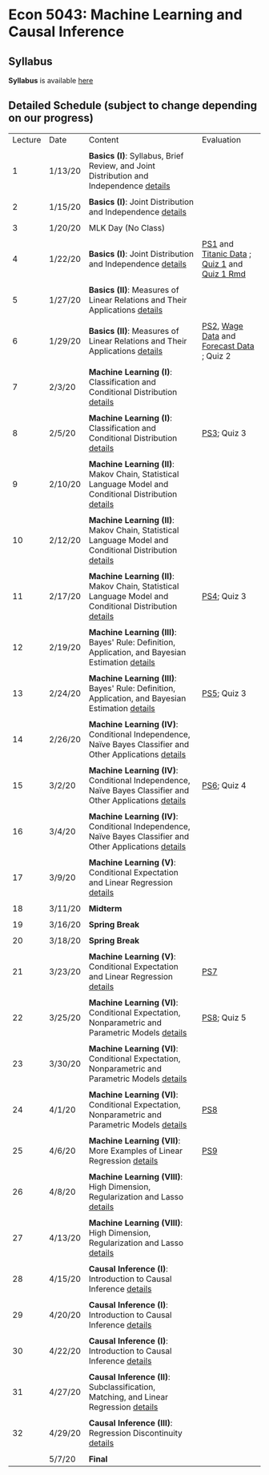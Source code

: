 # Econ 5043: Machine Learning and Causal Inference

## Syllabus

**Syllabus** is available [here](syllabus/econ5043_syllabus_2020s.pdf)

## Detailed Schedule (subject to change depending on our progress)


|         |         |                                                                                                                                           |                                                                                             | 
|---------|---------|-------------------------------------------------------------------------------------------------------------------------------------------|---------------------------------------------------------------------------------------------| 
| Lecture | Date    | Content                                                                                                                                   | Evaluation                                                                                  | 
|         |         |                                                                                                                                           |                                                                                             | 
| 1       | 1/13/20 | **Basics (I)**: Syllabus, Brief Review, and Joint Distribution and Independence [details](summary/mv01_joint_dist.md)                     |                                                                                             | 
|         |         |                                                                                                                                           |                                                                                             | 
| 2       | 1/15/20 | **Basics (I)**: Joint Distribution and Independence [details](summary/mv01_joint_dist.md)                                                 |                                                                                             | 
|         |         |                                                                                                                                           |                                                                                             | 
| 3       | 1/20/20 | MLK Day (No Class)                                                                                                                        |                                                                                             | 
|         |         |                                                                                                                                           |                                                                                             | 
| 4       | 1/22/20 | **Basics (I)**: Joint Distribution and Independence [details](summary/mv01_joint_dist.md)                                                 | [PS1](ps/ps1.pdf) and [Titanic Data](ps/titanic.csv) ; [Quiz 1](ps/quiz1.pdf) and [Quiz 1 Rmd](ps/quiz1.Rmd)                               | 
|         |         |                                                                                                                                           |                                                                                             | 
| 5       | 1/27/20 | **Basics (II)**: Measures of Linear Relations and Their Applications  [details](summary/mv02_association.md)                              |                                                                                             | 
|         |         |                                                                                                                                           |                                                                                             | 
| 6       | 1/29/20 | **Basics (II)**: Measures of Linear Relations and Their Applications  [details](summary/mv02_association.md)                              | [PS2](ps/ps2.pdf),  [Wage Data](ps/wage2.csv) and [Forecast Data](ps/forecast.csv) ; Quiz 2 | 
|         |         |                                                                                                                                           |                                                                                             | 
| 7       | 2/3/20  | **Machine Learning (I)**: Classification and Conditional Distribution   [details](summary/mv03_cond_dist.md)                              |                                                                                             | 
|         |         |                                                                                                                                           |                                                                                             | 
| 8       | 2/5/20  | **Machine Learning (I)**: Classification and Conditional Distribution   [details](summary/mv03_cond_dist.md)                              | [PS3](ps/ps3.pdf); Quiz 3                                                                   | 
|         |         |                                                                                                                                           |                                                                                             | 
| 9       | 2/10/20 | **Machine Learning (II)**: Makov Chain, Statistical Language Model and Conditional Distribution   [details](summary/mv03_cond_dist02.md)  |                                                                                             | 
|         |         |                                                                                                                                           |                                                                                             | 
| 10      | 2/12/20 | **Machine Learning (II)**: Makov Chain, Statistical Language Model and Conditional Distribution   [details](summary/mv03_cond_dist02.md)  |                                                                                             | 
|         |         |                                                                                                                                           |                                                                                             | 
| 11      | 2/17/20 | **Machine Learning (II)**: Makov Chain, Statistical Language Model and Conditional Distribution   [details](summary/mv03_cond_dist02.md)  | [PS4](ps/ps4.pdf); Quiz 3                                                                   | 
|         |         |                                                                                                                                           |                                                                                             | 
| 12      | 2/19/20 | **Machine Learning (III)**: Bayes' Rule: Definition, Application, and Bayesian Estimation [details](summary/mv03_cond_dist03.md)          |                                                                                             | 
|         |         |                                                                                                                                           |                                                                                             | 
| 13      | 2/24/20 | **Machine Learning (III)**: Bayes' Rule: Definition, Application, and Bayesian Estimation [details](summary/mv03_cond_dist03.md)          | [PS5](ps/ps5.pdf); Quiz 3                                                                   | 
|         |         |                                                                                                                                           |                                                                                             | 
| 14      | 2/26/20 | **Machine Learning (IV)**: Conditional Independence, Naïve Bayes Classifier and Other Applications [details](summary/mv03_cond_dist04.md) |                                                                                             | 
|         |         |                                                                                                                                           |                                                                                             | 
| 15      | 3/2/20  | **Machine Learning (IV)**: Conditional Independence, Naïve Bayes Classifier and Other Applications [details](summary/mv03_cond_dist04.md) | [PS6](ps/ps6.pdf); Quiz 4                                                                   | 
|         |         |                                                                                                                                           |                                                                                             | 
| 16      | 3/4/20  | **Machine Learning (IV)**: Conditional Independence, Naïve Bayes Classifier and Other Applications [details](summary/mv03_cond_dist04.md) |                                                                                             | 
|         |         |                                                                                                                                           |                                                                                             | 
| 17      | 3/9/20  | **Machine Learning (V)**: Conditional Expectation and Linear Regression [details](summary/mv04_cond_expectation01.md)                     |                                                                                             | 
|         |         |                                                                                                                                           |                                                                                             | 
| 18      | 3/11/20 | **Midterm**                                                                                                                               |                                                                                             | 
|         |         |                                                                                                                                           |                                                                                             | 
| 19      | 3/16/20 | **Spring Break**                                                                                                                          |                                                                                             | 
|         |         |                                                                                                                                           |                                                                                             | 
| 20      | 3/18/20 | **Spring Break**                                                                                                                          |                                                                                             | 
|         |         |                                                                                                                                           |                                                                                             | 
| 21      | 3/23/20 | **Machine Learning (V)**: Conditional Expectation and Linear Regression [details](summary/mv04_cond_expectation01.md)                     | [PS7](ps/ps7.pdf)                                                                           | 
|         |         |                                                                                                                                           |                                                                                             | 
| 22      | 3/25/20 | **Machine Learning (VI)**: Conditional Expectation, Nonparametric and Parametric Models [details](summary/mv04_cond_expectation02.md)     | [PS8](ps/ps8.pdf); Quiz 5                                                                   | 
|         |         |                                                                                                                                           |                                                                                             | 
| 23      | 3/30/20 | **Machine Learning (VI)**: Conditional Expectation, Nonparametric and Parametric Models [details](summary/mv04_cond_expectation02.md)     |                                                                                             | 
|         |         |                                                                                                                                           |                                                                                             | 
| 24      | 4/1/20  | **Machine Learning (VI)**: Conditional Expectation, Nonparametric and Parametric Models [details](summary/mv04_cond_expectation02.md)     | [PS8](ps/ps8.pdf)                                                                           | 
|         |         |                                                                                                                                           |                                                                                             | 
| 25      | 4/6/20  | **Machine Learning (VII)**: More Examples of Linear Regression [details](summary/mv05_linear_regression_examples.md)                      | [PS9](ps/ps9.pdf)                                                                           | 
|         |         |                                                                                                                                           |                                                                                             | 
| 26      | 4/8/20  | **Machine Learning (VIII)**: High Dimension, Regularization and Lasso    [details](summary/mv06_regularization_lasso.md)                  |                                                                                             | 
|         |         |                                                                                                                                           |                                                                                             | 
| 27      | 4/13/20 | **Machine Learning (VIII)**: High Dimension, Regularization and Lasso    [details](summary/mv06_regularization_lasso.md)                  |                                                                                             | 
|         |         |                                                                                                                                           |                                                                                             | 
| 28      | 4/15/20 | **Causal Inference (I)**: Introduction to Causal Inference  [details](summary/causalinf01_issues_randomization.md)                        |                                                                                             | 
|         |         |                                                                                                                                           |                                                                                             | 
| 29      | 4/20/20 | **Causal Inference (I)**: Introduction to Causal Inference  [details](summary/causalinf01_issues_randomization.md)                        |                                                                                             | 
|         |         |                                                                                                                                           |                                                                                             | 
| 30      | 4/22/20 | **Causal Inference (I)**: Introduction to Causal Inference  [details](summary/causalinf01_issues_randomization.md)                        |                                                                                             | 
|         |         |                                                                                                                                           |                                                                                             | 
| 31      | 4/27/20 | **Causal Inference (II)**: Subclassification, Matching, and Linear Regression  [details](summary/causalinf02_select_on_obs.md)            |                                                                                             | 
|         |         |                                                                                                                                           |                                                                                             | 
| 32      | 4/29/20 | **Causal Inference (III)**: Regression Discontinuity   [details](summary/causalinf03_RD.md)                                               |                                                                                             | 
|         |         |                                                                                                                                           |                                                                                             | 
|         | 5/7/20  | **Final**                                                                                                                                 |                                                                                             | 
